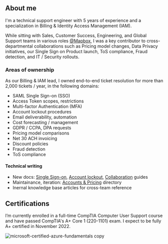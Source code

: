 ## About me

I'm a technical support engineer with 5 years of experience and a specialization in Billing & Identity Access Management (IAM). 

While sitting with Sales, Customer Success, Engineering, and Global Support teams in various roles [@Mapbox](https://github.com/mapbox), I was a key contributor to cross-departmental collaborations such as Pricing model changes, Data Privacy initiatives, our Single Sign on Product launch, ToS compliance, Fraud detection, and IT / Security rollouts.

### Areas of ownership

As our Billing & IAM lead, I owned end-to-end ticket resolution for more than 2,000 tickets / year, in the following domains:

- SAML Single Sign-on (SSO)
- Access Token scopes, restrictions
- Multi-factor Authentication (MFA)
- Account lockout procedures
- Email deliverability, automation
- Cost forecasting / management
- GDPR / CCPA, DPA requests
- Pricing model comparisons
- Net 30 ACH invoicing
- Discount policies
- Fraud detection
- ToS compliance

#### Technical writing

- New docs: [Single Sign-on](https://docs.mapbox.com/accounts/guides/settings/#single-sign-on-authentication-sso), [Account lockout](https://docs.mapbox.com/help/troubleshooting/account-lockout/), [Collaboration](https://docs.mapbox.com/help/troubleshooting/collaboration-best-practices/) guides
- Maintainance, iteration: [Accounts & Pricing](https://docs.mapbox.com/accounts/guides/) directory
- Inernal knowledge base articles for cross-team reference

## Certifications

I’m currently enrolled in a full-time CompTIA Computer User Support course and have passed CompTIA's A+ Core 1 (220-1101) exam. I expect to be fully A+ certified in November 2022.

![microsoft-certified-azure-fundamentals copy](https://user-images.githubusercontent.com/20598581/195670734-f3862cc1-0426-4627-97fe-7707a5c27d4c.png)


